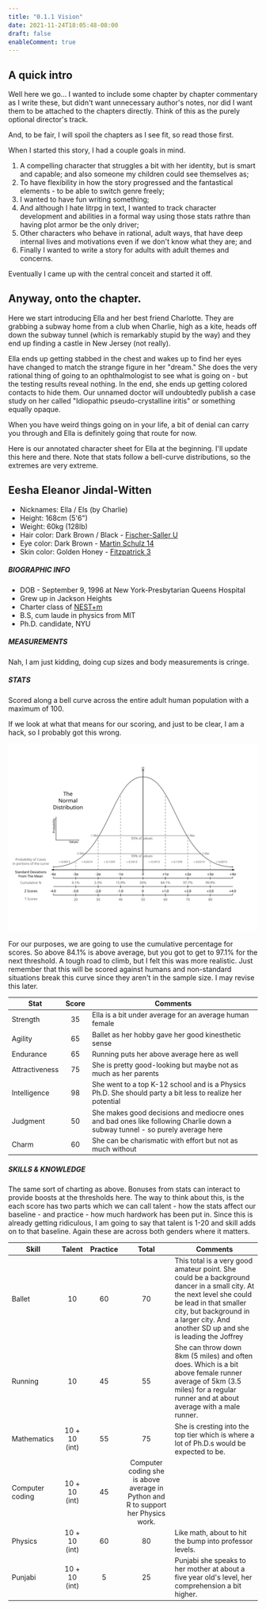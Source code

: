 ```yaml
---
title: "0.1.1 Vision"
date: 2021-11-24T18:05:48-08:00
draft: false
enableComment: true
---
```

## A quick intro

Well here we go... I wanted to include some chapter by chapter commentary as I write these, but didn't want unnecessary author's notes, nor did I want them to be attached to the chapters directly. Think of this as the purely optional director's track.

And, to be fair, I will spoil the chapters as I see fit, so read those first.

When I started this story, I had a couple goals in mind.

1. A compelling character that struggles a bit with her identity, but is smart and capable; and also someone my children could see themselves as;
2. To have flexibility in how the story progressed and the fantastical elements - to be able to switch genre freely;
3. I wanted to have fun writing something;
4. And although I hate litrpg in text, I wanted to track character development and abilities in a formal way using those stats rathre than having plot armor be the only driver;
5. Other characters who behave in rational, adult ways, that have deep internal lives and motivations even if we don't know what they are; and
6. Finally I wanted to write a story for adults with adult themes and concerns.

Eventually I came up with the central conceit and started it off.

## Anyway, onto the chapter.

Here we start introducing Ella and her best friend Charlotte. They are grabbing a subway home from a club when Charlie, high as a kite, heads off down the subway tunnel (which is remarkably stupid by the way) and they end up finding a castle in New Jersey (not really).

Ella ends up getting stabbed in the chest and wakes up to find her eyes have changed to match the strange figure in her "dream." She does the very rational thing of going to an ophthalmologist to see what is going on - but the testing results reveal nothing. In the end, she ends up getting colored contacts to hide them. Our unnamed doctor will undoubtedly publish a case study on her called "Idiopathic pseudo-crystalline iritis" or something equally opaque.

When you have weird things going on in your life, a bit of denial can carry you through and Ella is definitely going that route for now.

Here is our annotated character sheet for Ella at the beginning. I'll update this here and there. Note that stats follow a bell-curve distributions, so the extremes are very extreme.

## Eesha Eleanor Jindal-Witten

- Nicknames: Ella / Els (by Charlie)
- Height: 168cm (5'6")
- Weight: 60kg (128lb)
- Hair color: Dark Brown / Black - [Fischer-Saller U](https://en.wikipedia.org/wiki/Fischer%E2%80%93Saller_scale)
- Eye color: Dark Brown - [Martin Schulz 14](https://en.wikipedia.org/wiki/Martin%E2%80%93Schultz_scale)
- Skin color: Golden Honey - [Fitzpatrick 3](https://en.wikipedia.org/wiki/Fitzpatrick_scale)

##### BIOGRAPHIC INFO

- DOB - September 9, 1996 at New York-Presbytarian Queens Hospital
- Grew up in Jackson Heights
- Charter class of [NEST+m](https://nestmk12.net/)
- B.S, cum laude in physics from MIT
- Ph.D. candidate, NYU

##### MEASUREMENTS

Nah, I am just kidding, doing cup sizes and body measurements is cringe.

##### STATS

Scored along a bell curve across the entire adult human population with a maximum of 100.

If we look at what that means for our scoring, and just to be clear, I am a hack, so I probably got this wrong.

![Normal distribution curve](images/The_Normal_Distribution.svg)

For our purposes, we are going to use the cumulative percentage for scores. So above 84.1% is above average, but you got to get to 97.1% for the next threshold. A tough road to climb, but I felt this was more realistic. Just remember that this will be scored against humans and non-standard situations break this curve since they aren't in the sample size. I may revise this later.

| Stat | Score | Comments |
| --- | :---: | --- |
| Strength | 35 | Ella is a bit under average for an average human female |
| Agility | 65 | Ballet as her hobby gave her good kinesthetic sense |
| Endurance | 65 | Running puts her above average here as well |
| Attractiveness | 75 | She is pretty good-looking but maybe not as much as her parents |
| Intelligence | 98 | She went to a top K-12 school and is a Physics Ph.D. She should party a bit less to realize her potential |
| Judgment | 50 | She makes good decisions and mediocre ones and bad ones like following Charlie down a subway tunnel - so purely average here |
| Charm | 60 | She can be charismatic with effort but not as much without |

##### SKILLS & KNOWLEDGE

The same sort of charting as above. Bonuses from stats can interact to provide boosts at the thresholds here. The way to think about this, is the each score has two parts which we can call talent - how the stats affect our baseline - and practice - how much hardwork has been put in. Since this is already getting ridiculous, I am going to say that talent is 1-20 and skill adds on to that baseline. Again these are across both genders where it matters.

| Skill | Talent | Practice | Total | Comments |
| --- | :---: | :---: | :---: | ---|
| Ballet | 10 | 60 | 70 | This total is a very good amateur point. She could be a background dancer in a small city. At the next level she could be lead in that smaller city, but background in a larger city. And another SD up and she is leading the Joffrey |
| Running | 10 | 45 | 55 | She can throw down 8km (5 miles) and often does. Which is a bit above female runner average of 5km (3.5 miles) for a regular runner and at about average with a male runner. |
| Mathematics | 10 + 10 (int) | 55 | 75 | She is cresting into the top tier which is where a lot of Ph.D.s would be expected to be. |
| Computer coding | 10 + 10 (int) | 45 | Computer coding she is above average in Python and R to support her Physics work. |
| Physics | 10 + 10 (int) | 60 | 80 | Like math, about to hit the bump into professor levels. |
| Punjabi | 10 + 10 (int) | 5 | 25 | Punjabi she speaks to her mother at about a five year old's level, her comprehension a bit higher. |